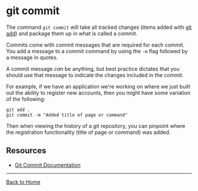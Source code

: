 # git commit 

The command `git commit` will take all tracked changes (items added with [git add](./ADD.md)) and package them up in what is called a commit.

Commits come with commit messages that are required for each commit. You add a message to a commit command by using the `-m` flag followed by a message in quotes. 

A commit message _can_ be anything, but best practice dictates that you should use that message to indicate the changes included in the commit. 

For example, if we have an application we're working on where we just built out the ability to register new accounts, then you might have some variation of the following:

```
git add .
git commit -m "Added title of page or command"
```

Then when viewing the history of a git repository, you can pinpoint where the registration functionality (title of page or command) was added.

## Resources 

- [Git Commit Documentation](https://git-scm.com/docs/git-commit)

---

[Back to Home](../README.md)